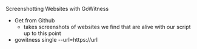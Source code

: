Screenshotting Websites with GoWitness

* Get from Github 
	* takes screenshots of websites we find that are alive with our script up to this point 
* gowitness single --url=https://url